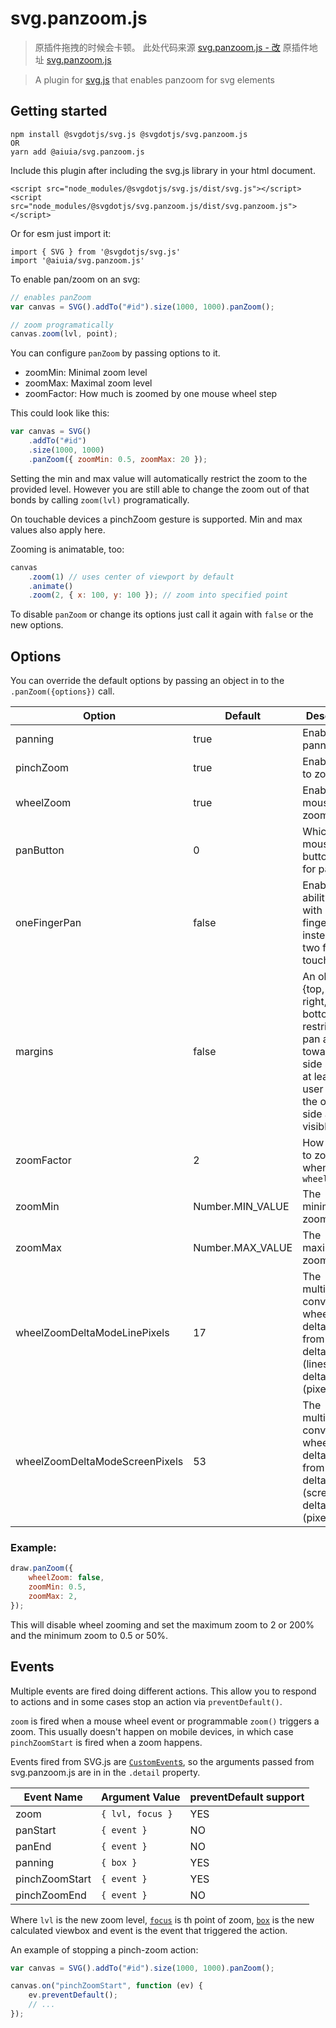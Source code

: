 # svg.panzoom.js

> 原插件拖拽的时候会卡顿。
> 此处代码来源 [svg.panzoom.js - 改](https://gitee.com/cloudsail-studio/svgdotjs/blob/main/plugs/svg.panzoom.js#)
> 原插件地址 [svg.panzoom.js](https://github.com/svgdotjs/svg.panzoom.js)

> A plugin for [svg.js](https://github.com/svgdotjs/svg.js) that enables panzoom for svg elements

## Getting started

```
npm install @svgdotjs/svg.js @svgdotjs/svg.panzoom.js
OR
yarn add @aiuia/svg.panzoom.js
```

Include this plugin after including the svg.js library in your html document.

```
<script src="node_modules/@svgdotjs/svg.js/dist/svg.js"></script>
<script src="node_modules/@svgdotjs/svg.panzoom.js/dist/svg.panzoom.js"></script>
```

Or for esm just import it:

```
import { SVG } from '@svgdotjs/svg.js'
import '@aiuia/svg.panzoom.js'
```

To enable pan/zoom on an svg:

```js
// enables panZoom
var canvas = SVG().addTo("#id").size(1000, 1000).panZoom();

// zoom programatically
canvas.zoom(lvl, point);
```

You can configure `panZoom` by passing options to it.

- zoomMin: Minimal zoom level
- zoomMax: Maximal zoom level
- zoomFactor: How much is zoomed by one mouse wheel step

This could look like this:

```js
var canvas = SVG()
	.addTo("#id")
	.size(1000, 1000)
	.panZoom({ zoomMin: 0.5, zoomMax: 20 });
```

Setting the min and max value will automatically restrict the zoom to the provided level.
However you are still able to change the zoom out of that bonds by calling `zoom(lvl)` programatically.

On touchable devices a pinchZoom gesture is supported. Min and max values also apply here.

Zooming is animatable, too:

```js
canvas
	.zoom(1) // uses center of viewport by default
	.animate()
	.zoom(2, { x: 100, y: 100 }); // zoom into specified point
```

To disable `panZoom` or change its options just call it again with `false` or the new options.

## Options

You can override the default options by passing an object in to the `.panZoom({options})` call.

| Option                         | Default          | Description                                                                                                                                          |
| ------------------------------ | ---------------- | ---------------------------------------------------------------------------------------------------------------------------------------------------- |
| panning                        | true             | Enable panning                                                                                                                                       |
| pinchZoom                      | true             | Enable pinch to zoom                                                                                                                                 |
| wheelZoom                      | true             | Enable mouse wheel zoom                                                                                                                              |
| panButton                      | 0                | Which mouse button to use for pan ([info](https://developer.mozilla.org/en-US/docs/Web/API/MouseEvent/button))                                       |
| oneFingerPan                   | false            | Enables the ability to pan with only one finger instead of two for touchdevices                                                                      |
| margins                        | false            | An object {top, left, right, bottom} to restrict the pan area towards this side so that at least x user units of the opposite side are still visible |
| zoomFactor                     | 2                | How quickly to zoom when using `wheelZoom`                                                                                                           |
| zoomMin                        | Number.MIN_VALUE | The minimum zoom level                                                                                                                               |
| zoomMax                        | Number.MAX_VALUE | The maximum zoom level                                                                                                                               |
| wheelZoomDeltaModeLinePixels   | 17               | The multiplier to convert wheel zoom deltaY values from deltaMode=1 (lines) to deltaMode=0 (pixels)                                                  |
| wheelZoomDeltaModeScreenPixels | 53               | The multiplier to convert wheel zoom deltaY values from deltaMode=2 (screen) to deltaMode=0 (pixels)                                                 |

### Example:

```js
draw.panZoom({
	wheelZoom: false,
	zoomMin: 0.5,
	zoomMax: 2,
});
```

This will disable wheel zooming and set the maximum zoom to 2 or 200% and the minimum zoom to 0.5 or 50%.

## Events

Multiple events are fired doing different actions. This allow you to respond
to actions and in some cases stop an action via `preventDefault()`.

`zoom` is fired when a mouse wheel event or programmable `zoom()` triggers
a zoom. This usually doesn't happen on mobile devices, in which case
`pinchZoomStart` is fired when a zoom happens.

Events fired from SVG.js are [`CustomEvent`s](http://devdocs.io/dom/customevent),
so the arguments passed from svg.panzoom.js are in in the `.detail` property.

| Event Name     | Argument Value   | preventDefault support |
| -------------- | ---------------- | ---------------------- |
| zoom           | `{ lvl, focus }` | YES                    |
| panStart       | `{ event }`      | NO                     |
| panEnd         | `{ event }`      | NO                     |
| panning        | `{ box }`        | YES                    |
| pinchZoomStart | `{ event }`      | YES                    |
| pinchZoomEnd   | `{ event }`      | NO                     |

Where `lvl` is the new zoom level,
[`focus`](https://svgjs.com/docs/3.0/classes/#svg-point) is th point of zoom, [`box`](https://svgjs.com/docs/3.0/classes/#svg-box) is the new calculated viewbox
and event is the event that triggered the action.

An example of stopping a pinch-zoom action:

```js
var canvas = SVG().addTo("#id").size(1000, 1000).panZoom();

canvas.on("pinchZoomStart", function (ev) {
	ev.preventDefault();
	// ...
});
```
